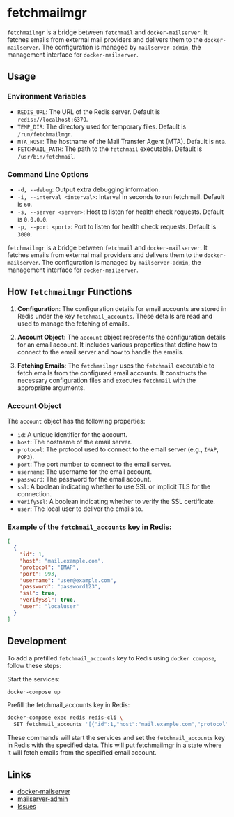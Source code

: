 # fetchmailmgr

`fetchmailmgr` is a bridge between `fetchmail` and `docker-mailserver`. It fetches emails from external mail providers and delivers them to
the `docker-mailserver`. The configuration is managed by `mailserver-admin`, the management interface for `docker-mailserver`.

## Usage

### Environment Variables

- `REDIS_URL`: The URL of the Redis server. Default is `redis://localhost:6379`.
- `TEMP_DIR`: The directory used for temporary files. Default is `/run/fetchmailmgr`.
- `MTA_HOST`: The hostname of the Mail Transfer Agent (MTA). Default is `mta`.
- `FETCHMAIL_PATH`: The path to the `fetchmail` executable. Default is `/usr/bin/fetchmail`.

### Command Line Options

- `-d, --debug`: Output extra debugging information.
- `-i, --interval <interval>`: Interval in seconds to run fetchmail. Default is `60`.
- `-s, --server <server>`: Host to listen for health check requests. Default is `0.0.0.0`.
- `-p, --port <port>`: Port to listen for health check requests. Default is `3000`.

`fetchmailmgr` is a bridge between `fetchmail` and `docker-mailserver`. It fetches emails from external mail providers and delivers them to the `docker-mailserver`. The configuration is managed by `mailserver-admin`, the management interface for `docker-mailserver`.

## How `fetchmailmgr` Functions

1. **Configuration**: The configuration details for email accounts are stored in Redis under the key `fetchmail_accounts`. These details are read and used to manage the fetching of emails.

2. **Account Object**: The `account` object represents the configuration details for an email account. It includes various properties that define how to connect to the email server and how to handle the emails.

3. **Fetching Emails**: The `fetchmailmgr` uses the `fetchmail` executable to fetch emails from the configured email accounts. It constructs the necessary configuration files and executes `fetchmail` with the appropriate arguments.

### Account Object

The `account` object has the following properties:

- `id`: A unique identifier for the account.
- `host`: The hostname of the email server.
- `protocol`: The protocol used to connect to the email server (e.g., `IMAP`, `POP3`).
- `port`: The port number to connect to the email server.
- `username`: The username for the email account.
- `password`: The password for the email account.
- `ssl`: A boolean indicating whether to use SSL or implicit TLS for the connection.
- `verifySsl`: A boolean indicating whether to verify the SSL certificate.
- `user`: The local user to deliver the emails to.

### Example of the `fetchmail_accounts` key in Redis:

```json
[
  {
    "id": 1,
    "host": "mail.example.com",
    "protocol": "IMAP",
    "port": 993,
    "username": "user@example.com",
    "password": "password123",
    "ssl": true,
    "verifySsl": true,
    "user": "localuser"
  }
]
```

## Development

To add a prefilled `fetchmail_accounts` key to Redis using `docker compose`, follow these steps:

Start the services:

```bash
docker-compose up
```

Prefill the fetchmail_accounts key in Redis:

```bash
docker-compose exec redis redis-cli \
  SET fetchmail_accounts '[{"id":1,"host":"mail.example.com","protocol":"IMAP","port":993,"username":"user@example.com","password":"password123","ssl":true,"verifySsl":true,"user":"localuser"}]'
```

These commands will start the services and set the `fetchmail_accounts` key in Redis with the specified data.
This will put fetchmailmgr in a state where it will fetch emails from the specified email account.

## Links

- [docker-mailserver](https://github.com/jeboehm/docker-mailserver)
- [mailserver-admin](https://github.com/jeboehm/mailserver-admin)
- [Issues](https://github.com/jeboehm/docker-mailserver/issues)
